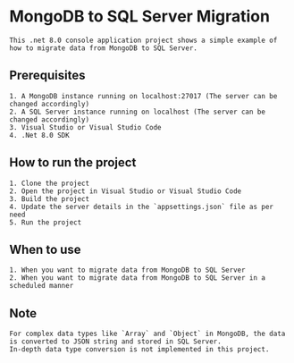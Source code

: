 ﻿# MongoDB to SQL Server Migration
	This .net 8.0 console application project shows a simple example of how to migrate data from MongoDB to SQL Server.

## Prerequisites
	1. A MongoDB instance running on localhost:27017 (The server can be changed accordingly)
	2. A SQL Server instance running on localhost (The server can be changed accordingly)
	3. Visual Studio or Visual Studio Code
	4. .Net 8.0 SDK

## How to run the project
	1. Clone the project
	2. Open the project in Visual Studio or Visual Studio Code
	3. Build the project
	4. Update the server details in the `appsettings.json` file as per need
	5. Run the project

## When to use
	1. When you want to migrate data from MongoDB to SQL Server
	2. When you want to migrate data from MongoDB to SQL Server in a scheduled manner

## Note
	For complex data types like `Array` and `Object` in MongoDB, the data is converted to JSON string and stored in SQL Server.
	In-depth data type conversion is not implemented in this project.
